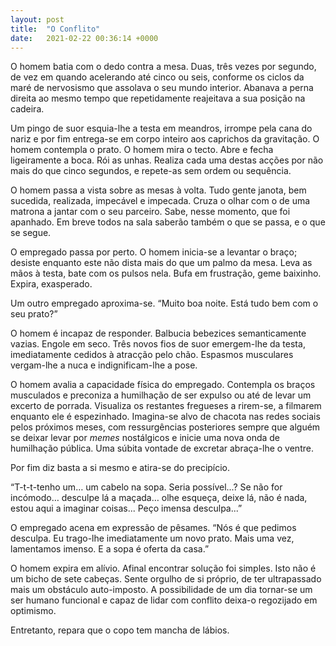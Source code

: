 ```yaml
---
layout: post
title:  "O Conflito"
date:   2021-02-22 00:36:14 +0000
---
```

O homem batia com o dedo contra a mesa. Duas, três vezes por segundo, de vez em quando acelerando até cinco ou seis, conforme os ciclos da maré de nervosismo que assolava o seu mundo interior. Abanava a perna direita ao mesmo tempo que repetidamente reajeitava a sua posição na cadeira.

Um pingo de suor esquia-lhe a testa em meandros, irrompe pela cana do nariz e por fim entrega-se em corpo inteiro aos caprichos da gravitação. O homem contempla o prato. O homem mira o tecto. Abre e fecha ligeiramente a boca. Rói as unhas. Realiza cada uma destas acções por não mais do que cinco segundos, e repete-as sem ordem ou sequência.

O homem passa a vista sobre as mesas à volta. Tudo gente janota, bem sucedida, realizada, impecável e impecada. Cruza o olhar com o de uma matrona a jantar com o seu parceiro. Sabe, nesse momento, que foi apanhado. Em breve todos na sala saberão também o que se passa, e o que se segue.

O empregado passa por perto. O homem inicia-se a levantar o braço; desiste enquanto este não dista mais do que um palmo da mesa. Leva as mãos à testa, bate com os pulsos nela. Bufa em frustração, geme baixinho. Expira, exasperado.

Um outro empregado aproxima-se. “Muito boa noite. Está tudo bem com o seu prato?”

O homem é incapaz de responder. Balbucia bebezices semanticamente vazias. Engole em seco. Três novos fios de suor emergem-lhe da testa, imediatamente cedidos à atracção pelo chão. Espasmos musculares vergam-lhe a nuca e indignificam-lhe a pose.

O homem avalia a capacidade física do empregado. Contempla os braços musculados e preconiza a humilhação de ser expulso ou até de levar um excerto de porrada. Visualiza os restantes fregueses a rirem-se, a filmarem enquanto ele é espezinhado. Imagina-se alvo de chacota nas redes sociais pelos próximos meses, com ressurgências posteriores sempre que alguém se deixar levar por _memes_ nostálgicos e inicie uma nova onda de humilhação pública. Uma súbita vontade de excretar abraça-lhe o ventre.

Por fim diz basta a si mesmo e atira-se do precipício. 

“T-t-t-tenho um… um cabelo na sopa. Seria possível...? Se não for incómodo… desculpe lá a maçada… olhe esqueça, deixe lá, não é nada, estou aqui a imaginar coisas... Peço imensa desculpa...”

O empregado acena em expressão de pêsames. “Nós é que pedimos desculpa. Eu trago-lhe imediatamente um novo prato. Mais uma vez, lamentamos imenso. E a sopa é oferta da casa.”

O homem expira em alívio. Afinal encontrar solução foi simples. Isto não é um bicho de sete cabeças. Sente orgulho de si próprio, de ter ultrapassado mais um obstáculo auto-imposto. A possibilidade de um dia tornar-se um ser humano funcional e capaz de lidar com conflito deixa-o regozijado em optimismo.

Entretanto, repara que o copo tem mancha de lábios.
